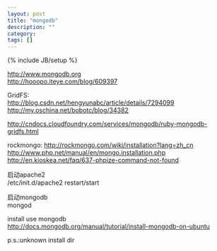 ```yaml
---
layout: post
title: "mongodb"
description: ""
category: 
tags: []
---
```

{% include JB/setup %}


<http://www.mongodb.org>  
<http://hooopo.iteye.com/blog/609397>  

GridFS:  
<http://blog.csdn.net/hengyunabc/article/details/7294099>  
<http://my.oschina.net/bobotc/blog/34382>  

<http://cndocs.cloudfoundry.com/services/mongodb/ruby-mongodb-gridfs.html>  


rockmongo:
<http://rockmongo.com/wiki/installation?lang=zh_cn>  
<http://www.php.net/manual/en/mongo.installation.php>  
<http://en.kioskea.net/faq/637-phpize-command-not-found>

启动apache2  
/etc/init.d/apache2 restart/start  

启动mongodb  
mongod  

install use mongodb  
<http://docs.mongodb.org/manual/tutorial/install-mongodb-on-ubuntu>  


p.s.:unknown install dir



